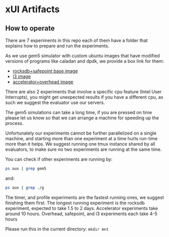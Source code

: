 # xUI Artifacts
## How to operate
There are 7 experiments in this repo each of them have a folder that explains how to prepare and run the experiments.

As we use gem5 simulator with custom ubuntu images that have modified versions of programs like caladan and dpdk, we provide a box link for them:
* [rocksdb+safepoint base image](https://app.box.com/s/f0prgc71ik9pyodb2blvhn2pktexosko)
* [l3 image](https://app.box.com/s/4tnrncpcrmcf7wrd972s456k3engf63e)
* [accelerator+overhead image](https://app.box.com/s/i8h5k7chy78sb0rwlg7qvqwkm8livkpq)

There are also 2 experiments that involve a specific cpu feature (Intel User Interrupts), you might get unexpected results if you have a different cpu, as such we suggest the evaluator use our servers.

The gem5 simulations can take a long time, if you are pressed on time please let us know so that we can arrange a machine for speeding up the process.

Unfortunately our experiments cannot be further parallelized on a single machine, and starting more than one experiment at a time hurts run-time more than it helps.
We suggest running one tmux instance shared by all evaluators, to make sure no two experiments are running at the same time.

You can check if other experiments are running by:
```bash
ps aux | grep gem5
```
and:
```bash
ps aux | grep ./g
```

The timer, and profile experiments are the fastest running ones, we suggest finishing them first. The longest running experiment is the rocksdb experiment, expected to take 1.5 to 2 days. Accelerator experiments take around 10 hours. Overhead, safepoint, and l3 experiments each take 4-5 hours

Please run this in the current directory:
```mkdir mnt```
